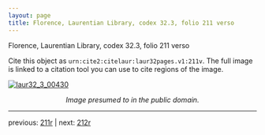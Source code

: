 ```yaml
---
layout: page
title: Florence, Laurentian Library, codex 32.3, folio 211 verso
---
```


Florence, Laurentian Library, codex 32.3, folio 211 verso

Cite this object as `urn:cite2:citelaur:laur32pages.v1:211v`.  The full image is linked to a citation tool you can use to cite regions of the image.

[![laur32_3_00430](http://www.homermultitext.org/iipsrv?IIIF=/project/homer/pyramidal/deepzoom/citelaur/laur32imgs/v1/laur32_3_00430.tif/full/800,/0/default.jpg)](http://www.homermultitext.org/ict2/?urn=urn:cite2:citelaur:laur32imgs.v1:laur32_3_00430) 

<p style="text-align: center; font-style: italic;">Image presumed to in the public domain.</p>

---

previous: [211r](../211r/) | next: [212r](../212r/)